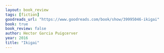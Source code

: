 ```yaml
---
layout: book_review
tags: [fiction]
goodreads_url: "https://www.goodreads.com/book/show/39995046-ikigai"
book: true
book_review: false
author: Hector Garcia Puigcerver
year: 2016
title: "Ikigai"
---
```

